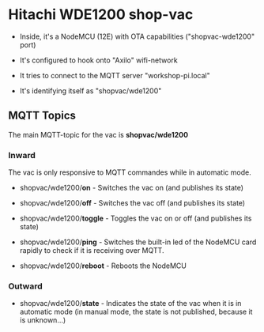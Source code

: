 # Hitachi WDE1200 shop-vac

- Inside, it's a NodeMCU (12E) with OTA capabilities ("shopvac-wde1200" port)

- It's configured to hook onto "Axilo" wifi-network

- It tries to connect to the MQTT server "workshop-pi.local"

- It's identifying itself as "shopvac/wde1200"



## MQTT Topics

The main MQTT-topic for the vac is **shopvac/wde1200**



### Inward

The vac is only responsive to MQTT commandes while in automatic mode.

- shopvac/wde1200/**on** - Switches the vac on (and publishes its state)

- shopvac/wde1200/**off** - Switches the vac off (and publishes its state)

- shopvac/wde1200/**toggle** - Toggles the vac on or off (and publishes its state)

- shopvac/wde1200/**ping** - Switches the built-in led of the NodeMCU card rapidly to check if it is receiving over MQTT.

- shopvac/wde1200/**reboot** - Reboots the NodeMCU


### Outward

- shopvac/wde1200/**state** - Indicates the state of the vac when it is in automatic mode (in manual mode, the state is not published, because it is unknown...)

